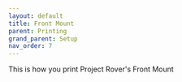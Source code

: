```yaml
---
layout: default
title: Front Mount
parent: Printing
grand_parent: Setup
nav_order: 7
---
```


This is how you print Project Rover's Front Mount